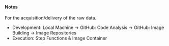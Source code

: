 <br>

#### Notes

For the acquisition/delivery of the raw data.
* Development: Local Machine $\rightarrow$ GitHub: Code Analysis $\rightarrow$ GitHub: Image Building $\rightarrow$ Image Repositories
* Execution: Step Functions & Image Container 

<br>
<br>

<br>
<br>

<br>
<br>

<br>
<br>
